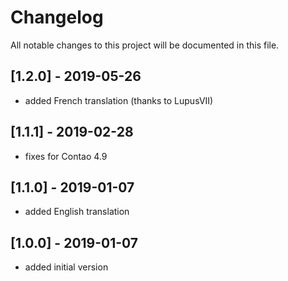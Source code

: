 # Changelog
All notable changes to this project will be documented in this file.

## [1.2.0] - 2019-05-26

- added French translation (thanks to LupusVII)

## [1.1.1] - 2019-02-28

- fixes for Contao 4.9

## [1.1.0] - 2019-01-07

- added English translation

## [1.0.0] - 2019-01-07

- added initial version
